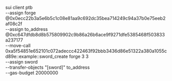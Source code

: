 sui client ptb \
	--assign forge @0x0ecc22b3a5e6b5c1c08e81aa9c692dc35bea714249c94a37b0e75eeb2af08c2f \
	--assign to_address @0xc647dfdb8d8b575809902c9b86a26b6ace9f9271dfe5385468f503833a237177 \
	--move-call 0xa5f54851e652101c072adeccc422463f92bbb3436d86e51322a380a1055cd89e::example::sword_create forge 3 3 \
	--assign sword \
	--transfer-objects "[sword]" to_address \
	--gas-budget 20000000
